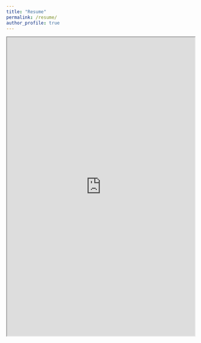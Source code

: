 ```yaml
---
title: "Resume"
permalink: /resume/
author_profile: true
---
```

<iframe src="https://mickeyfeliciano.github.io/FelicianoResume.pdf" width="100%" height="800"></iframe>
